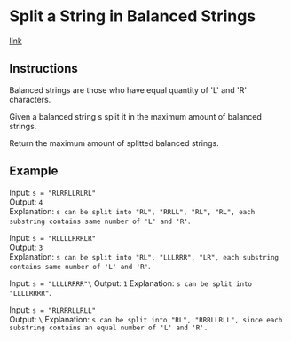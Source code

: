 # Split a String in Balanced Strings

[link](https://leetcode.com/problems/split-a-string-in-balanced-strings)

## Instructions

Balanced strings are those who have equal quantity of 'L' and 'R' characters.

Given a balanced string s split it in the maximum amount of balanced strings.

Return the maximum amount of splitted balanced strings.

## Example

Input: `s = "RLRRLLRLRL"`\
Output: `4`\
Explanation: `s can be split into "RL", "RRLL", "RL", "RL", each substring contains same number of 'L' and 'R'`.

Input: `s = "RLLLLRRRLR"`\
Output: `3`\
Explanation: `s can be split into "RL", "LLLRRR", "LR", each substring contains same number of 'L' and 'R'`.

Input: `s = "LLLLRRRR"\`
Output: `1`
Explanation: `s can be split into "LLLLRRRR"`.

Input: `s = "RLRRRLLRLL"`\
Output: `\`
Explanation: `s can be split into "RL", "RRRLLRLL", since each substring contains an equal number of 'L' and 'R'.`
